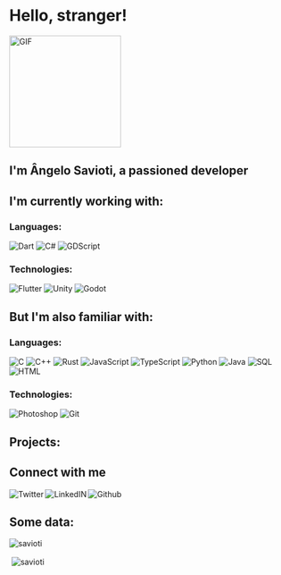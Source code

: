 # Hello, stranger!

<img alt="GIF" src="https://media.giphy.com/media/fVsVfxVwz40I24GT7X/giphy.gif" width= 200/>

## I'm Ângelo Savioti, a passioned developer

## I'm currently working with:  

### Languages:

![Dart](https://img.shields.io/badge/-Dart-3d3d3d?style=plastic&logo=dart)
![C#](https://img.shields.io/badge/-C%23-3d3d3d?style=plastic&logo=c-sharp)
![GDScript](https://img.shields.io/badge/-C%23-3d3d3d?style=plastic&logo=godot-engine)

### Technologies:  

![Flutter](https://img.shields.io/badge/-Flutter-3d3d3d?style=plastic&logo=flutter)
![Unity](https://img.shields.io/badge/-Unity-3d3d3d?style=plastic&logo=unity)
![Godot](https://img.shields.io/badge/-Unity-3d3d3d?style=plastic&logo=godot-engine)

## But I'm also familiar with:  

### Languages:  

![C](https://img.shields.io/badge/-C-3d3d3d?style=plastic&logo=c)
![C++](https://img.shields.io/badge/-C++-3d3d3d?style=plastic&logo=c%2B%2B)
![Rust](https://img.shields.io/badge/-Rust-3d3d3d?style=plastic&logo=rust)
![JavaScript](https://img.shields.io/badge/-JavaScript-3d3d3d?style=plastic&logo=javascript)
![TypeScript](https://img.shields.io/badge/-TypeScript-3d3d3d?style=plastic&logo=typescript)
![Python](https://img.shields.io/badge/-Python-3d3d3d?style=plastic&logo=python)
![Java](https://img.shields.io/badge/-Java-3d3d3d?style=plastic&logo=java)
![SQL](https://img.shields.io/badge/-SQL-3d3d3d?style=plastic&logo=mysql)
![HTML](https://img.shields.io/badge/-HTML-3d3d3d?style=plastic&logo=html5)

### Technologies: 

![Photoshop](https://img.shields.io/badge/-Photoshop-3d3d3d?style=plastic&logo=adobe-photoshop)
![Git](https://img.shields.io/badge/-Git-3d3d3d?style=plastic&logo=git)

## Projects:

## Connect with me

<a target="_blank" href="https://twitter.com/MSavioti">
  <img align="left" alt="Twitter" src="https://img.shields.io/badge/-Twitter-3d3d3d?style=social&logo=twitter" />
<a target="_blank" href="https://www.linkedin.com/in/angelo-savioti">
  <img align="left" alt="LinkedIN" src="https://img.shields.io/badge/-LinkedIn-3d3d3d?style=social&logo=linkedin" />
<a target="_blank" href="https://github.com/MSavioti">
  <img align="left" alt="Github" src="https://img.shields.io/badge/-Github-3d3d3d?style=social&logo=github" /><a/><br>
  
## Some data:

<p><img align="center" src="https://github-readme-stats.vercel.app/api/top-langs?username=savioti&show_icons=true&locale=en&layout=compact" alt="savioti" /></p>

<p>&nbsp;<img align="center" src="https://github-readme-stats.vercel.app/api?username=savioti&show_icons=true&locale=en" alt="savioti" /></p>
